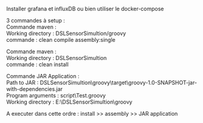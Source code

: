 Installer grafana et influxDB ou bien utiliser le docker-compose  

3 commandes à setup :  
  Commande maven :  
    Working directory : DSLSensorSimultion/groovy  
    commande : clean compile assembly:single  

  Commande maven :  
    Working directory : DSLSensorSimultion  
    commande : clean install  

  Commande JAR Application :  
    Path to JAR : DSLSensorSimultion\groovy\target\groovy-1.0-SNAPSHOT-jar-with-dependencies.jar  
    Program arguments : script\Test.groovy  
    Working directory : E:\DSLSensorSimultion\groovy  
      
A executer dans cette ordre : install >> assembly >> JAR application  
